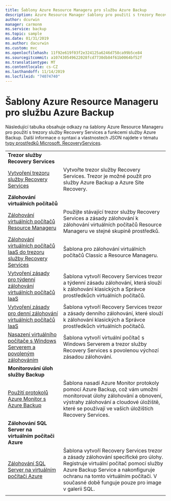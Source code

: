 ```yaml
---
title: Šablony Azure Resource Manageru pro službu Azure Backup
description: Azure Resource Manager šablony pro použití s trezory Recovery Services a Azure Backupmi funkcemi
author: dcurwin
manager: carmonm
ms.service: backup
ms.topic: sample
ms.date: 01/31/2019
ms.author: dacurwin
ms.custom: mvc
ms.openlocfilehash: 11f92e619f03f2e324125a6246d758ca99b5ce84
ms.sourcegitcommit: a107430549622028fcd7730db84f61b0064bf52f
ms.translationtype: MT
ms.contentlocale: cs-CZ
ms.lasthandoff: 11/14/2019
ms.locfileid: "74074740"
---
```

# <a name="azure-resource-manager-templates-for-azure-backup"></a>Šablony Azure Resource Manageru pro službu Azure Backup

Následující tabulka obsahuje odkazy na šablony Azure Resource Manageru pro použití s trezory služby Recovery Services a funkcemi služby Azure Backup. Další informace o syntaxi a vlastnostech JSON najdete v tématu [typy prostředků Microsoft. RecoveryServices](/azure/templates/microsoft.recoveryservices/allversions).

|   |   |
|---|---|
|**Trezor služby Recovery Services** | |
| [Vytvoření trezoru služby Recovery Services](https://github.com/Azure/azure-quickstart-templates/tree/master/101-recovery-services-vault-create)| Vytvořte trezor služby Recovery Services. Trezor je možné použít pro služby Azure Backup a Azure Site Recovery. |
|**Zálohování virtuálních počítačů**| |
| [Zálohování virtuálních počítačů Resource Manageru](https://github.com/Azure/azure-quickstart-templates/tree/master/101-recovery-services-backup-vms) | Použijte stávající trezor služby Recovery Services a zásady zálohování k zálohování virtuálních počítačů Resource Manageru ve stejné skupině prostředků.|
| [Zálohování virtuálních počítačů IaaS do trezoru služby Recovery Services](https://github.com/Azure/azure-quickstart-templates/tree/master/201-recovery-services-backup-classic-resource-manager-vms) | Šablona pro zálohování virtuálních počítačů Classic a Resource Manageru. |
| [Vytvoření zásady pro týdenní zálohování virtuálních počítačů IaaS](https://github.com/Azure/azure-quickstart-templates/tree/master/101-recovery-services-weekly-backup-policy-create) | Šablona vytvoří Recovery Services trezor a týdenní zásadu zálohování, která slouží k zálohování klasických a Správce prostředkůch virtuálních počítačů.|
| [Vytvoření zásady pro denní zálohování virtuálních počítačů IaaS](https://github.com/Azure/azure-quickstart-templates/tree/master/101-recovery-services-daily-backup-policy-create) | Šablona vytvoří Recovery Services trezor a zásady denního zálohování, které slouží k zálohování klasických a Správce prostředkůch virtuálních počítačů.|
| [Nasazení virtuálního počítače s Windows Serverem a povoleným zálohováním](https://github.com/Azure/azure-quickstart-templates/tree/master/101-recovery-services-create-vm-and-configure-backup) | Šablona vytvoří virtuální počítač s Windows Serverem a trezor služby Recovery Services s povolenou výchozí zásadou zálohování.|
|**Monitorování úloh služby Backup** |  |
| [Použití protokolů Azure Monitor s Azure Backup](https://github.com/Azure/azure-quickstart-templates/tree/master/101-backup-oms-monitoring) | Šablona nasadí Azure Monitor protokoly pomocí Azure Backup, což vám umožní monitorovat úlohy zálohování a obnovení, výstrahy zálohování a cloudové úložiště, které se používají ve vašich úložištích Recovery Services.|  
|**Zálohování SQL Server na virtuálním počítači Azure** |  |
| [Zálohování SQL Server na virtuálním počítači Azure](https://github.com/Azure/azure-quickstart-templates/tree/master/101-recovery-services-vm-workload-backup) | Šablona vytvoří Recovery Services trezor a zásady zálohování specifické pro úlohy. Registruje virtuální počítač pomocí služby Azure Backup Service a nakonfiguruje ochranu na tomto virtuálním počítači. V současné době funguje pouze pro image v galerii SQL. |
|   |   |
